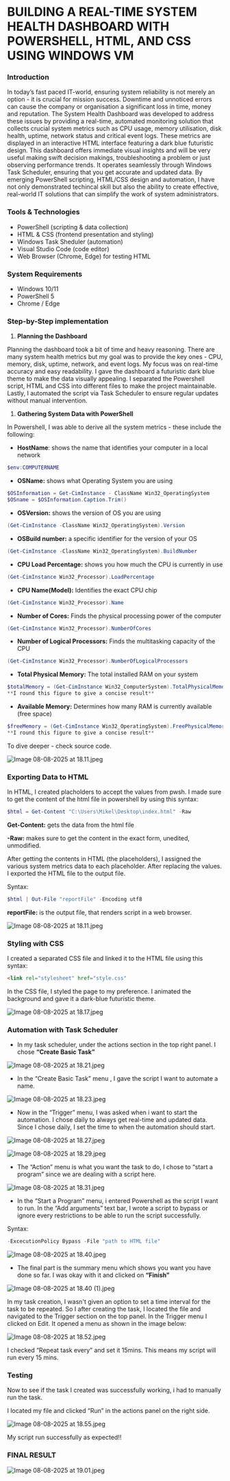 # BUILDING A REAL-TIME SYSTEM HEALTH DASHBOARD WITH POWERSHELL, HTML, AND CSS USING WINDOWS VM

### Introduction

In today’s fast paced IT-world, ensuring system reliability is not merely an option - it is crucial for mission success. Downtime and unnoticed errors can cause the company or organisation a significant loss in time, money and reputation. The System Health Dashboard was developed to address these issues by providing a real-time, automated monitoring solution that collects crucial system metrics such as CPU usage, memory utilisation, disk health, uptime, network status and critical event logs. These metrics are displayed in an interactive HTML interface featuring a dark blue futuristic design. This dashboard offers immediate visual insights and will be very useful making swift decision makings, troubleshooting a problem or just observing performance trends. It operates seamlessly through  Windows Task Scheduler, ensuring that you get accurate and updated data. By emerging PowerShell scripting, HTML/CSS design and automation, I have not only demonstrated techincal skill but also the ability to create effective, real-world IT solutions that can simplify the work of system administrators.

### Tools & Technologies

- PowerShell (scripting & data collection)
- HTML & CSS (frontend presentation and styling)
- Windows Task Sheduler (automation)
- Visual Studio Code (code editor)
- Web Browser  (Chrome, Edge) for testing HTML

### System Requirements

- Windows 10/11
- PowerShell 5
- Chrome / Edge

### Step-by-Step implementation

1. **Planning the Dashboard**

Planning the dashboard took a bit of time and heavy reasoning. There are many system health metrics but my goal was to provide the key ones - CPU, memory, disk, uptime, network, and event logs. My focus was on real-time accuracy and easy readability. I gave the dashboard a futuristic dark blue theme to make the data visually appealing. I separated the Powershell script, HTML and CSS into different files to make the project maintainable. Lastly, I automated the script via Task Scheduler to ensure regular updates without manual intervention.

1. **Gathering System Data with PowerShell**

In Powershell, I was able to derive all the system metrics - these include the following:

- **HostName**: shows the name that identifies your computer in a local network

```powershell
$env:COMPUTERNAME
```

- **OSName:** shows what Operating System you are using

```powershell
$OSInformation = Get-CimInstance - ClassName Win32_OperatingSystem
$OSname = $OSInformation.Caption.Trim()
```

- **OSVersion:** shows the version of OS you are using

```powershell
(Get-CimInstance -ClassName Win32_OperatingSystem).Version
```

- **OSBuild number:** a specific identifier for the version of your OS

```powershell
(Get-CimInstance -ClassName Win32_OperatingSystem).BuildNumber
```

- **CPU Load Percentage:** shows you how much the CPU is currently in use

```powershell
(Get-CimInstance Win32_Processor).LoadPercentage
```

- **CPU Name(Model):** Identifies the exact CPU chip

```powershell
(Get-CimInstance Win32_Processor).Name
```

- **Number of Cores:** Finds the physical processing power of the computer

```powershell
(Get-CimInstance Win32_Processor).NumberOfCores
```

- **Number of Logical Processors:** Finds the multitasking capacity of the CPU

```powershell
(Get-CimInstance Win32_Processor).NumberOfLogicalProcessors
```

- **Total Physical Memory:** The total installed RAM on your system

```powershell
$totalMemory = (Get-CimInstance Win32_ComputerSystem).TotalPhysicalMemory/1GB
**I round this figure to give a concise result**
```

- **Available Memory:** Determines how many RAM is currently available (free space)

```powershell
$freeMemory = (Get-CimInstance Win32_OperatingSystem).FreePhysicalMemory/1MB
**I round this figure to give a concise result**
```

To dive deeper - check source code.

![Image 08-08-2025 at 18.11.jpeg](BUILDING%20A%20REAL-TIME%20SYSTEM%20HEALTH%20DASHBOARD%20WITH%20%202492b90cbf228055b807df5ff778e0d9/Image_08-08-2025_at_18.11.jpeg)

### Exporting Data to HTML

 In HTML, I created placholders to accept the values from pwsh. I made sure to get the content of the html file in powershell by using this syntax:

```powershell
$html = Get-Content "C:\Users\Mikel\Desktop\index.html" -Raw
```

**Get-Content:** gets the data from the html file

**-Raw:** makes sure to get the content in the exact form, unedited, unmodified.

After getting the contents in HTML (the placeholders), I assigned the various system metrics data to each placeholder. After replacing the values. I exported the HTML file to the output file. 

Syntax:

```powershell
$html | Out-File "reportFile" -Encoding utf8
```

**reportFile:** is the output file, that renders script in a web browser.

![Image 08-08-2025 at 18.11.jpeg](Screenshots/Image_08-08-2025_at_18.11%201.jpeg)

### Styling with CSS

I created a separated CSS file and linked it to the HTML file using this syntax:

```html
<link rel="stylesheet" href="style.css"
```

In the CSS file, I styled the page to my preference. I animated the background and gave it a dark-blue futuristic theme.

![Image 08-08-2025 at 18.17.jpeg](Screenshots/Image_08-08-2025_at_18.17.jpeg)

### Automation with Task Scheduler

- In my task scheduler, under the actions section in the top right panel. I chose **“Create Basic Task”**

![Image 08-08-2025 at 18.21.jpeg](Screenshots/Image_08-08-2025_at_18.21.jpeg)

- In the “Create Basic Task” menu , I gave the script I want to automate a name.

![Image 08-08-2025 at 18.23.jpeg](Screenshots/Image_08-08-2025_at_18.23.jpeg)

- Now in the “Trigger” menu, I was asked when i want to start the automation. I chose daily to always get real-time and updated data. Since I chose daily, I set the time to when the automation should start.

![Image 08-08-2025 at 18.27.jpeg](Screenshots/Image_08-08-2025_at_18.27.jpeg)

![Image 08-08-2025 at 18.29.jpeg](Screenshots/Image_08-08-2025_at_18.29.jpeg)

- The “Action” menu is what you want the task to do, I chose to “start a program” since we are dealing with a script here.

![Image 08-08-2025 at 18.31.jpeg](Screenshots/Image_08-08-2025_at_18.31.jpeg)

- In the “Start a Program” menu, i entered Powershell as the script I want to run. In the “Add arguments” text bar, I wrote a script to bypass or ignore every restrictions to be able to run the script successfully.

Syntax:

```powershell
-ExcecutionPolicy Bypass -File "path to HTML file"
```

![Image 08-08-2025 at 18.40.jpeg](Screenshots/Image_08-08-2025_at_18.40.jpeg)

- The final part is the summary menu which shows you want you have done so far. I was okay with it and clicked on **“Finish”**

![Image 08-08-2025 at 18.40 (1).jpeg](Screenshots/Image_08-08-2025_at_18.40_(1).jpeg)

In my task creation, I wasn't  given an option to set a time interval for the task to be repeated. So I after creating the task, I located the file and navigated to the Trigger section on the top panel. In the Trigger menu I clicked on Edit. It opened a menu as shown in the image below:

![Image 08-08-2025 at 18.52.jpeg](Screenshots/Image_08-08-2025_at_18.52.jpeg)

I checked “Repeat task every” and set it 15mins. This means my script will run every 15 mins.

### Testing

Now to see if the task I created was successfully working, i had to manually run the task. 

I located my file and clicked “Run” in the actions panel on the right side.

![Image 08-08-2025 at 18.55.jpeg](Screenshots/Image_08-08-2025_at_18.55.jpeg)

My script run successfully as expected!!

### FINAL RESULT

![Image 08-08-2025 at 19.01.jpeg](Screenshots/Image_08-08-2025_at_19.01.jpeg)
